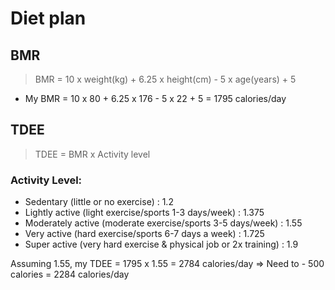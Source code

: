 # Diet plan
## BMR
> BMR = 10 x weight(kg) + 6.25 x height(cm) - 5 x age(years) + 5
- My BMR = 10 x 80 + 6.25 x 176 - 5 x 22 + 5 = 1795 calories/day

## TDEE 
> TDEE = BMR x Activity level
### Activity Level: 
- Sedentary (little or no exercise) : 1.2
- Lightly active (light exercise/sports 1-3 days/week) : 1.375
- Moderately active (moderate exercise/sports 3-5 days/week) : 1.55
- Very active (hard exercise/sports 6-7 days a week) : 1.725
- Super active (very hard exercise & physical job or 2x training) : 1.9

Assuming 1.55, my TDEE = 1795 x 1.55 = 2784 calories/day
=> Need to - 500 calories = 2284 calories/day

